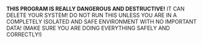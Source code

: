 **THIS PROGRAM IS REALLY DANGEROUS AND DESTRUCTIVE!** 
IT CAN DELETE YOUR SYSTEM! DO NOT RUN THIS UNLESS YOU ARE IN A COMPLETELY ISOLATED AND SAFE ENVIRONMENT WITH NO IMPORTANT DATA! (MAKE SURE YOU ARE DOING EVERYTHING SAFELY AND CORRECTLY!)

